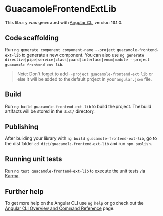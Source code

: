# GuacamoleFrontendExtLib

This library was generated with [Angular CLI](https://github.com/angular/angular-cli) version 16.1.0.

## Code scaffolding

Run `ng generate component component-name --project guacamole-frontend-ext-lib` to generate a new component. You can also use `ng generate directive|pipe|service|class|guard|interface|enum|module --project guacamole-frontend-ext-lib`.
> Note: Don't forget to add `--project guacamole-frontend-ext-lib` or else it will be added to the default project in your `angular.json` file. 

## Build

Run `ng build guacamole-frontend-ext-lib` to build the project. The build artifacts will be stored in the `dist/` directory.

## Publishing

After building your library with `ng build guacamole-frontend-ext-lib`, go to the dist folder `cd dist/guacamole-frontend-ext-lib` and run `npm publish`.

## Running unit tests

Run `ng test guacamole-frontend-ext-lib` to execute the unit tests via [Karma](https://karma-runner.github.io).

## Further help

To get more help on the Angular CLI use `ng help` or go check out the [Angular CLI Overview and Command Reference](https://angular.io/cli) page.
